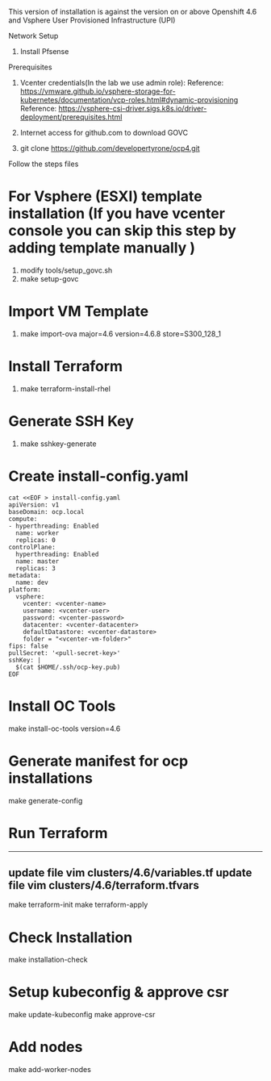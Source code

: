 This version of installation is against the version on or above Openshift 4.6 and Vsphere User Provisioned Infrastructure (UPI)

Network Setup
1. Install Pfsense

Prerequisites
1. Vcenter credentials(In the lab we use admin role):
   Reference: https://vmware.github.io/vsphere-storage-for-kubernetes/documentation/vcp-roles.html#dynamic-provisioning
   Reference: https://vsphere-csi-driver.sigs.k8s.io/driver-deployment/prerequisites.html

2. Internet access for github.com to download GOVC

3. git clone https://github.com/developertyrone/ocp4.git 

Follow the steps files

# For Vsphere (ESXI) template installation (If you have vcenter console you can skip this step by adding template manually )
1. modify tools/setup_govc.sh
2. make setup-govc

# Import VM Template
1. make import-ova major=4.6 version=4.6.8 store=S300_128_1

# Install Terraform
1. make terraform-install-rhel

# Generate SSH Key
1. make sshkey-generate

# Create install-config.yaml
```
cat <<EOF > install-config.yaml
apiVersion: v1
baseDomain: ocp.local
compute:
- hyperthreading: Enabled
  name: worker
  replicas: 0
controlPlane:
  hyperthreading: Enabled
  name: master
  replicas: 3
metadata:
  name: dev
platform:
  vsphere:
    vcenter: <vcenter-name>
    username: <vcenter-user>
    password: <vcenter-password>
    datacenter: <vcenter-datacenter>
    defaultDatastore: <vcenter-datastore>
    folder = "<vcenter-vm-folder>"
fips: false 
pullSecret: '<pull-secret-key>'
sshKey: |
  $(cat $HOME/.ssh/ocp-key.pub)
EOF
```

# Install OC Tools
make install-oc-tools version=4.6

# Generate manifest for ocp installations
make generate-config

# Run Terraform
----
update file
vim clusters/4.6/variables.tf
update file 
vim clusters/4.6/terraform.tfvars
----
make terraform-init
make terraform-apply

# Check Installation
make installation-check

# Setup kubeconfig & approve csr
make update-kubeconfig
make approve-csr

# Add nodes
make add-worker-nodes